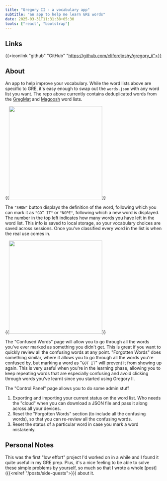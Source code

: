 ```yaml
---
title: "Gregory II - a vocabulary app"
subtitle: "an app to help me learn GRE words"
date: 2025-03-31T11:31:38+05:30
tools: ["react", "bootstrap"]
---
```


## Links

{{<iconlink "github" "GitHub" "https://github.com/clifordjoshy/gregory_ii">}}

## About

An app to help improve your vocabulary. While the word lists above are specific to GRE, it's easy enough to swap out the `words.json` with any word list you want. The repo above currently contains deduplicated words from the [GregMat](https://www.gregmat.com/recommended-resources) and [Magoosh](https://s3.amazonaws.com/magoosh.resources/magoosh-gre-1000-words_oct01.pdf) word lists.

{{<image src="word.png" height="300px" caption="the word page">}}

The `"SHOW"` button displays the definition of the word, following which you can mark it as `"GOT IT"` or `"NOPE"`, following which a new word is displayed. The number in the top left indicates how many words you have left in the word list. This info is saved to local storage, so your vocabulary choices are saved across sessions. Once you've classified every word in the list is when the real use comes in.

{{<image src="menu.png" height="300px" caption="the main menu and the control panel">}}

The "Confused Words" page will allow you to go through all the words you've ever marked as something you didn't get. This is great if you want to quickly review all the confusing words at any point. "Forgotten Words" does something similar, where it allows you to go through all the words you're confused by, but marking a word as "`GOT IT`" will prevent it from showing up again. This is very useful when you're in the learning phase, allowing you to keep repeating words that are especially confusing and avoid clicking through words you've learnt since you started using Gregory II.

The "Control Panel" page allows you to do some admin stuff
1. Exporting and importing your current status on the word list. Who needs the "cloud" when you can download a JSON file and pass it along across all your devices.
2. Reset the "Forgotten Words" section (to include all the confusing words), so that you can re-review all the confusing words.
3. Reset the status of a particular word in case you mark a word mistakenly.

## Personal Notes

This was the first "low effort" project I'd worked on in a while and I found it quite useful in my GRE prep. Plus, it's a nice feeling to be able to solve these simple problems by yourself, so much so that I wrote a whole [post]({{<relref "/posts/side-quests">}}) about it.